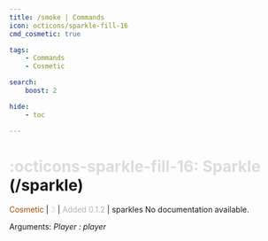 ```yaml
---
title: /smoke | Commands
icon: octicons/sparkle-fill-16
cmd_cosmetic: true

tags:
    - Commands
    - Cosmetic

search:
    boost: 2

hide:
    - toc

---
```

# <p style="color: rgb(220,220,220); display: inline;">:octicons-sparkle-fill-16: Sparkle</p> (/sparkle)
<div style="display:inline;">
<p style="color: #A54800; display: inline;">Cosmetic</p> | <p style="color: rgb(220,220,220); display: inline;">3</p> | <p style="color: rgb(180,180,180); display: inline;"> Added 0.1.2</p> | sparkles
</div>
No documentation available.

Arguments: _Player : player_

<!-- ## See Also
* [:material-refresh: /reset](/Commands/specifics/reset/)
* [:material-emoticon-dead: /kill](/Commands/specifics/kill/) -->